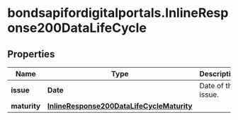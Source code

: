 # bondsapifordigitalportals.InlineResponse200DataLifeCycle

## Properties

Name | Type | Description | Notes
------------ | ------------- | ------------- | -------------
**issue** | **Date** | Date of the issue. | [optional] 
**maturity** | [**InlineResponse200DataLifeCycleMaturity**](InlineResponse200DataLifeCycleMaturity.md) |  | [optional] 


